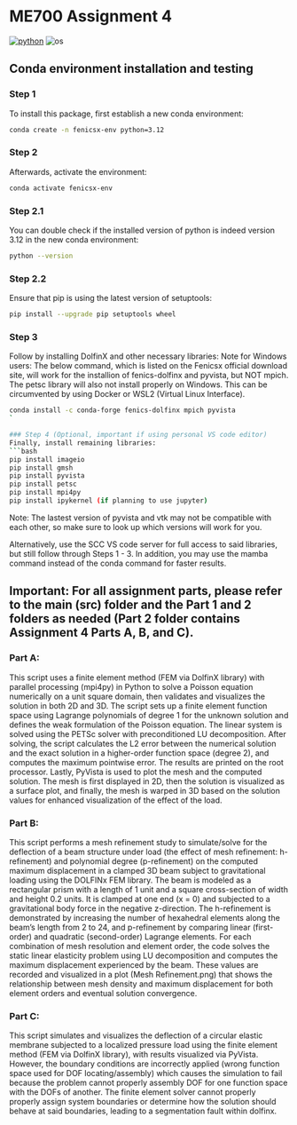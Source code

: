 # ME700 Assignment 4

[![python](https://img.shields.io/badge/python-3.12-blue.svg)](https://www.python.org/)
![os](https://img.shields.io/badge/os-ubuntu%20|%20macos%20|%20windows-blue.svg)

## Conda environment installation and testing
### Step 1
To install this package, first establish a new conda environment:
```bash
conda create -n fenicsx-env python=3.12
```
### Step 2
Afterwards, activate the environment:
```bash
conda activate fenicsx-env
```
### Step 2.1
You can double check if the installed version of python is indeed version 3.12 in the new conda environment:
```bash
python --version
```
### Step 2.2
Ensure that pip is using the latest version of setuptools:
```bash
pip install --upgrade pip setuptools wheel
```
### Step 3
Follow by installing DolfinX and other necessary libraries:
Note for Windows users: The below command, which is listed on the Fenicsx official download site, will work for the installion of fenics-dolfinx and pyvista, but NOT mpich. The petsc library will also not install properly on Windows. This can be circumvented by using Docker or WSL2 (Virtual Linux Interface).
```bash
conda install -c conda-forge fenics-dolfinx mpich pyvista
`

### Step 4 (Optional, important if using personal VS code editor)
Finally, install remaining libraries:
```bash
pip install imageio
pip install gmsh
pip install pyvista
pip install petsc
pip install mpi4py
pip install ipykernel (if planning to use jupyter)
```
Note: The lastest version of pyvista and vtk may not be compatible with each other, so make sure to look up which versions will work for you.

Alternatively, use the SCC VS code server for full access to said libraries, but still follow through Steps 1 - 3. In addition, you may use the mamba command instead of the conda command for faster results.

## Important: For all assignment parts, please refer to the main (src) folder and the Part 1 and 2 folders as needed (Part 2 folder contains Assignment 4 Parts A, B, and C).

### Part A:

This script uses a finite element method (FEM via DolfinX library) with parallel processing (mpi4py) in Python to solve a Poisson equation numerically on a unit square domain, then validates and visualizes the solution in both 2D and 3D. The script sets up a finite element function space using Lagrange polynomials of degree 1 for the unknown solution and defines the weak formulation of the Poisson equation. The linear system is solved using the PETSc solver with preconditioned LU decomposition. After solving, the script calculates the L2 error between the numerical solution and the exact solution in a higher-order function space (degree 2), and computes the maximum pointwise error. The results are printed on the root processor. Lastly, PyVista is used to plot the mesh and the computed solution. The mesh is first displayed in 2D, then the solution is visualized as a surface plot, and finally, the mesh is warped in 3D based on the solution values for enhanced visualization of the effect of the load.

### Part B:

This script performs a mesh refinement study to simulate/solve for the deflection of a beam structure under load (the effect of mesh refinement: h-refinement) and polynomial degree (p-refinement) on the computed maximum displacement in a clamped 3D beam subject to gravitational loading using the DOLFINx FEM library. The beam is modeled as a rectangular prism with a length of 1 unit and a square cross-section of width and height 0.2 units. It is clamped at one end (x = 0) and subjected to a gravitational body force in the negative z-direction. 
The h-refinement is demonstrated by increasing the number of hexahedral elements along the beam’s length from 2 to 24, and p-refinement by comparing linear (first-order) and quadratic (second-order) Lagrange elements. For each combination of mesh resolution and element order, the code solves the static linear elasticity problem using LU decomposition and computes the maximum displacement experienced by the beam. These values are recorded and visualized in a plot (Mesh Refinement.png) that shows the relationship between mesh density and maximum displacement for both element orders and eventual solution convergence.

### Part C:

This script simulates and visualizes the deflection of a circular elastic membrane subjected to a localized pressure load using the finite element method (FEM via DolfinX library), with results visualized via PyVista. However, the boundary conditions are incorrectly applied (wrong function space used for DOF locating/assembly) which causes the simulation to fail because the problem cannot properly assembly DOF for one function space with the DOFs of another. The finite element solver cannot properly properly assign system boundaries or determine how the solution should behave at said boundaries, leading to a segmentation fault within dolfinx.
